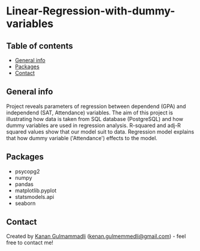 # Linear-Regression-with-dummy-variables

## Table of contents
* [General info](#general-info)
* [Packages](#technologies)
* [Contact](#contact)

## General info
Project reveals parameters of regression between dependend (GPA) and independend (SAT, Attendance) variables. The aim of this project is illustrating how data is taken from SQL database (PostgreSQL) and how dummy variables are used in regression analysis. R-squared and adj-R squared values show that our model suit to data. Regression model explains that how dummy variable ('Attendance') effects to the model.

## Packages
* psycopg2
* numpy
* pandas
* matplotlib.pyplot
* statsmodels.api
* seaborn


## Contact
Created by [Kanan Gulmammadli](kenan.gulmemmedli@gmail.com) (kenan.gulmemmedli@gmail.com)  - feel free to contact me!
